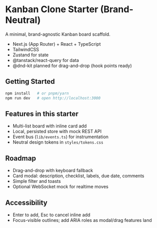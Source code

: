 # Kanban Clone Starter (Brand-Neutral)

A minimal, brand-agnostic Kanban board scaffold.

- Next.js (App Router) + React + TypeScript
- TailwindCSS
- Zustand for state
- @tanstack/react-query for data
- @dnd-kit planned for drag-and-drop (hook points ready)

## Getting Started

```bash
npm install   # or pnpm/yarn
npm run dev   # open http://localhost:3000
```

## Features in this starter
- Multi-list board with inline card add
- Local, persisted store with mock REST API
- Event bus (`lib/events.ts`) for instrumentation
- Neutral design tokens in `styles/tokens.css`

## Roadmap
- Drag-and-drop with keyboard fallback
- Card modal: description, checklist, labels, due date, comments
- Simple filter and toasts
- Optional WebSocket mock for realtime moves

## Accessibility
- Enter to add, Esc to cancel inline add
- Focus-visible outlines; add ARIA roles as modal/drag features land

